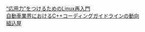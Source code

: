 [“応用力”をつけるためのLinux再入門](https://www.atmarkit.co.jp/ait/series/3016/ "“応用力”をつけるためのLinux再入門")<br/>
[自動車業界におけるC++コーディングガイドラインの動向](https://www.toyo.co.jp/solution/car/column/detail/id=14546 "自動車業界におけるC++コーディングガイドラインの動向")<br/>
[組込屋](http://kumikomiya.com/catalog/)<br/>
